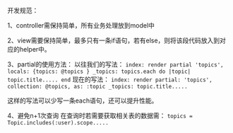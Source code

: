 开发规范：

1、controller需保持简单，所有业务处理放到model中

2、view需要保持简单，最多只有一条if语句，若有else，则将该段代码放入到对应的helper中。

3、partial的使用方法：
    以往我们的写法：
    ``
        index: render partial 'topics', locals: {topics: @topics }
        _topics: topics.each do |topic|
                    topic.title.....
                 end
    ``
    现在的写法：
    ``
        index: render partial: 'topics', collection: @topics, as: :topic
        _topics: topic.title.....
    ``

   这样的写法可以少写一条each语句，还可以提升性能。

4、避免n+1次查询
   在查询时若需要获取相关表的数据需：
   ``
   topics = Topic.includes(:user).scope.....
   ``

